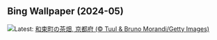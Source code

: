 ## Bing Wallpaper (2024-05)
![](https://www.bing.com/th?id=OHR.TeaGarden2024_JA-JP5324737275_UHD.jpg&w=1000)Latest: [和束町の茶畑, 京都府 (© Tuul & Bruno Morandi/Getty Images)](https://www.bing.com/th?id=OHR.TeaGarden2024_JA-JP5324737275_UHD.jpg)